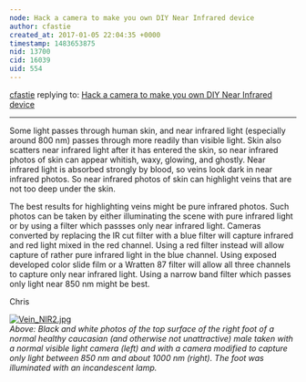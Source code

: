 ```yaml
---
node: Hack a camera to make you own DIY Near Infrared device
author: cfastie
created_at: 2017-01-05 22:04:35 +0000
timestamp: 1483653875
nid: 13700
cid: 16039
uid: 554
---
```




[cfastie](../profile/cfastie) replying to: [Hack a camera to make you own DIY Near Infrared device](../notes/Cindy_ExCites/11-13-2016/hack-a-camera-to-make-you-own-diy-near-infrared-device)

----
Some light passes through human skin, and near infrared light (especially around 800 nm) passes through more readily than visible light. Skin also scatters near infrared light after it has entered the skin, so near infrared photos of skin can appear whitish, waxy, glowing, and ghostly. Near infrared light is absorbed strongly by blood, so veins look dark in near infrared photos. So near infrared photos of skin can highlight veins that are not too deep under the skin. 

The best results for highlighting veins might be pure infrared photos. Such photos can be taken by either illuminating the scene with pure infrared light or by using a filter which passses only near infrared light. Cameras converted by replacing the IR cut filter with a blue filter will capture infrared and red light mixed in the red channel. Using a red filter instead will allow capture of rather pure infrared light in the blue channel. Using exposed developed color slide film or a Wratten 87 filter will allow all three channels to capture only near infrared light. Using a narrow band filter which passes only light near 850 nm might be best. 

Chris

[![Vein_NIR2.jpg](https://publiclab.org/system/images/photos/000/019/216/medium/Vein_NIR2.jpg)](https://publiclab.org/system/images/photos/000/019/216/original/Vein_NIR2.jpg)  
*Above: Black and white photos of the top surface of the right foot of a normal healthy caucasian (and otherwise not unattractive) male taken with a normal visible light camera (left) and with a camera modified to capture only light between 850 nm and about 1000 nm (right). The foot was illuminated with an incandescent lamp.*